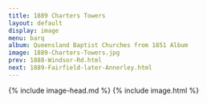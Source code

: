 ```yaml
---
title: 1889 Charters Towers
layout: default
display: image
menu: barq
album: Queensland Baptist Churches from 1851 Album
image: 1889-Charters-Towers.jpg
prev: 1888-Windsor-Rd.html
next: 1889-Fairfield-later-Annerley.html
---
```

{% include image-head.md %}
{% include image.html %}